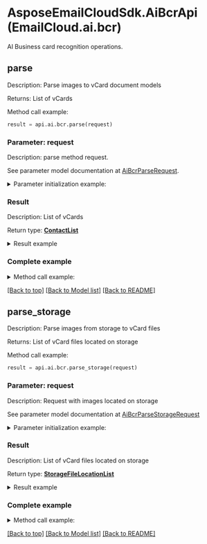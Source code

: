 # AsposeEmailCloudSdk.AiBcrApi (EmailCloud.ai.bcr)

AI Business card recognition operations.

<a name="parse"></a>
## parse

Description: Parse images to vCard document models             

Returns: List of vCards

Method call example:
```python
result = api.ai.bcr.parse(request)
```

### Parameter: request

Description: parse method request.

See parameter model documentation at [AiBcrParseRequest](AiBcrParseRequest.md).

<details>
    <summary>Parameter initialization example:</summary>
    
```python
request = models.AiBcrParseRequest(
    file='/path/to/image.png',
    countries='us',
    languages='en',
    is_single=True)
```

</details>

### Result

Description: List of vCards

Return type: [**ContactList**](ContactList.md)

<details>
    <summary>Result example</summary>

```python
result = models.ContactList(
    value=[
        models.ContactDto(
            attachments=[
                models.Attachment(
                    name='attachment.txt',
                    base64_data='U29tZSBmaWxlIGNvbnRlbnQ=')],
            display_name='Alex Thomas',
            email_addresses=[
                models.EmailAddress(
                    category=models.EnumWithCustom<EmailAddressCategory>(
                        value='Custom',
                        description='Partners'),
                    display_name='Alex Thomas Partners',
                    preferred=True,
                    address='email@aspose.com')],
            gender='Male',
            given_name='Alex',
            phone_numbers=[
                models.PhoneNumber(
                    category=models.EnumWithCustom<PhoneNumberCategory>(
                        value='Office'),
                    number='+49 211 4247 21',
                    preferred=True)],
            profession='GENERAL DIRECTOR',
            surname='Thomas',
            urls=[
                models.Url(
                    category=models.EnumWithCustom<UrlCategory>(
                        value='Work'),
                    preferred=True,
                    href='www.aspose.com')])])
```
</details>

### Complete example

<details>
    <summary>Method call example:</summary>

```python
api = EmailCloud(app_key, app_sid)

// Prepare parameters:
request = models.AiBcrParseRequest(
    file='/path/to/image.png',
    countries='us',
    languages='en',
    is_single=True)

// Call method:
result = api.ai.bcr.parse(request)

// Result example:
result = models.ContactList(
    value=[
        models.ContactDto(
            attachments=[
                models.Attachment(
                    name='attachment.txt',
                    base64_data='U29tZSBmaWxlIGNvbnRlbnQ=')],
            display_name='Alex Thomas',
            email_addresses=[
                models.EmailAddress(
                    category=models.EnumWithCustom<EmailAddressCategory>(
                        value='Custom',
                        description='Partners'),
                    display_name='Alex Thomas Partners',
                    preferred=True,
                    address='email@aspose.com')],
            gender='Male',
            given_name='Alex',
            phone_numbers=[
                models.PhoneNumber(
                    category=models.EnumWithCustom<PhoneNumberCategory>(
                        value='Office'),
                    number='+49 211 4247 21',
                    preferred=True)],
            profession='GENERAL DIRECTOR',
            surname='Thomas',
            urls=[
                models.Url(
                    category=models.EnumWithCustom<UrlCategory>(
                        value='Work'),
                    preferred=True,
                    href='www.aspose.com')])])
```

</details>

[[Back to top]](#) [[Back to Model list]](Models.md) [[Back to README]](README.md)
<a name="parse_storage"></a>
## parse_storage

Description: Parse images from storage to vCard files             

Returns: List of vCard files located on storage

Method call example:
```python
result = api.ai.bcr.parse_storage(request)
```

### Parameter: request

Description: Request with images located on storage

See parameter model documentation at [AiBcrParseStorageRequest](AiBcrParseStorageRequest.md)

<details>
    <summary>Parameter initialization example:</summary>
    
```python
request = models.AiBcrParseStorageRequest(
    out_folder=models.StorageFolderLocation(
        storage='First Storage',
        folder_path='VCard/files/produced/by/parser/will/be/placed/here'),
    images=[
        models.AiBcrImageStorageFile(
            file=models.StorageFileLocation(
                file_name='VCardScanImage.jpg',
                storage='First Storage',
                folder_path='image/location/on/storage'),
            is_single=True)])
```

</details>

### Result

Description: List of vCard files located on storage

Return type: [**StorageFileLocationList**](StorageFileLocationList.md)

<details>
    <summary>Result example</summary>

```python
result = models.StorageFileLocationList(
    value=[
        models.StorageFileLocation(
            file_name='fileOnStorage.txt',
            storage='First Storage',
            folder_path='file/location/folder/on/storage')])
```
</details>

### Complete example

<details>
    <summary>Method call example:</summary>

```python
api = EmailCloud(app_key, app_sid)

// Prepare parameters:
request = models.AiBcrParseStorageRequest(
    out_folder=models.StorageFolderLocation(
        storage='First Storage',
        folder_path='VCard/files/produced/by/parser/will/be/placed/here'),
    images=[
        models.AiBcrImageStorageFile(
            file=models.StorageFileLocation(
                file_name='VCardScanImage.jpg',
                storage='First Storage',
                folder_path='image/location/on/storage'),
            is_single=True)])

// Call method:
result = api.ai.bcr.parse_storage(request)

// Result example:
result = models.StorageFileLocationList(
    value=[
        models.StorageFileLocation(
            file_name='fileOnStorage.txt',
            storage='First Storage',
            folder_path='file/location/folder/on/storage')])
```

</details>

[[Back to top]](#) [[Back to Model list]](Models.md) [[Back to README]](README.md)

